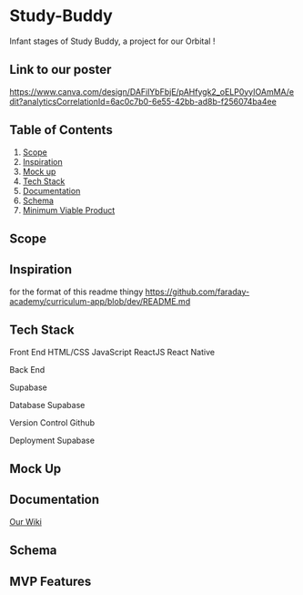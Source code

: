 # Study-Buddy

Infant stages of Study Buddy, a project for our Orbital !

## Link to our poster 
https://www.canva.com/design/DAFilYbFbjE/pAHfygk2_oELP0yyIOAmMA/edit?analyticsCorrelationId=6ac0c7b0-6e55-42bb-ad8b-f256074ba4ee

## Table of Contents
1. [Scope](#Scope)
2. [Inspiration](#inspiration)
3. [Mock up](#Mock-up)
4. [Tech Stack](#tech-stack)
5. [Documentation](#Documentation)
6. [Schema](#Schema)
7. [Minimum Viable Product](#MVP-Features)


## Scope

## Inspiration

for the format of this readme thingy https://github.com/faraday-academy/curriculum-app/blob/dev/README.md
## Tech Stack
Front End
HTML/CSS
JavaScript 
ReactJS
React Native

Back End

Supabase

Database
Supabase

Version Control 
Github

Deployment
Supabase

## Mock Up



## Documentation
[Our Wiki](https://github.com/MarcusGitty/Study-Buddy/wiki)
## Schema

## MVP Features


